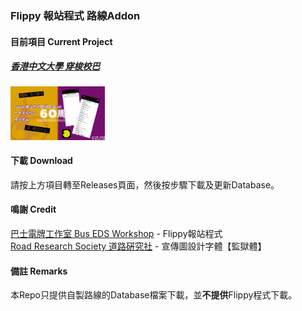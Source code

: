 ### Flippy 報站程式 路線Addon

#### 目前項目 Current Project
##### [香港中文大學 穿梭校巴](https://github.com/Megumi-B/Flippy_Routes_Addon/releases/tag/CU_v1)<br>
<img src="https://github.com/Megumi-B/Flippy_Routes_Addon/raw/main/Image/CUSchBus_Addon.png" width="30%"><br>

#### 下載 Download
請按上方項目轉至Releases頁面，然後按步驟下載及更新Database。<br>

#### 鳴謝 Credit
[巴士電牌工作室 Bus EDS Workshop](https://www.facebook.com/edsignstudio) - Flippy報站程式<br>
[Road Research Society 道路硏究社](http://road.org.hk/PrisonGothic.html) - 宣傳圖設計字體【監獄體】<br>

#### 備註 Remarks
本Repo只提供自製路線的Database檔案下載，並<b>不提供</b>Flippy程式下載。
